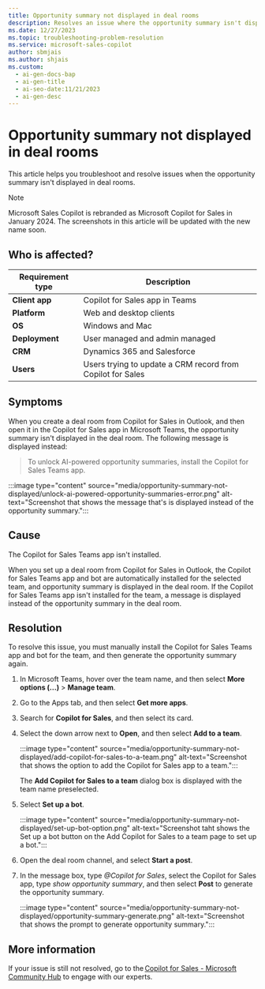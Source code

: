 ```yaml
---
title: Opportunity summary not displayed in deal rooms
description: Resolves an issue where the opportunity summary isn't displayed in deal rooms.
ms.date: 12/27/2023
ms.topic: troubleshooting-problem-resolution
ms.service: microsoft-sales-copilot
author: sbmjais
ms.author: shjais
ms.custom:
  - ai-gen-docs-bap
  - ai-gen-title
  - ai-seo-date:11/21/2023
  - ai-gen-desc
---
```

# Opportunity summary not displayed in deal rooms

This article helps you troubleshoot and resolve issues when the opportunity summary isn't displayed in deal rooms.

> [!NOTE]
> Microsoft Sales Copilot is rebranded as Microsoft Copilot for Sales in January 2024. The screenshots in this article will be updated with the new name soon.

## Who is affected?

| Requirement type |Description  |
|---------|---------|
|**Client app**     |  Copilot for Sales app in Teams        |
|**Platform**     | Web and desktop clients         |
|**OS**     | Windows and Mac         |
|**Deployment**     | User managed and admin managed       |
|**CRM**     | Dynamics 365 and Salesforce      |
|**Users**     | Users trying to update a CRM record from Copilot for Sales |

## Symptoms

When you create a deal room from Copilot for Sales in Outlook, and then open it in the Copilot for Sales app in Microsoft Teams, the opportunity summary isn't displayed in the deal room. The following message is displayed instead:

> To unlock AI-powered opportunity summaries, install the Copilot for Sales Teams app.

:::image type="content" source="media/opportunity-summary-not-displayed/unlock-ai-powered-opportunity-summaries-error.png" alt-text="Screenshot that shows the message that's is displayed instead of the opportunity summary.":::

## Cause

The Copilot for Sales Teams app isn't installed.

When you set up a deal room from Copilot for Sales in Outlook, the Copilot for Sales Teams app and bot are automatically installed for the selected team, and opportunity summary is displayed in the deal room. If the Copilot for Sales Teams app isn't installed for the team, a message is displayed instead of the opportunity summary in the deal room.

## Resolution

To resolve this issue, you must manually install the Copilot for Sales Teams app and bot for the team, and then generate the opportunity summary again.

1. In Microsoft Teams, hover over the team name, and then select **More options (...)** > **Manage team**.

2. Go to the Apps tab, and then select **Get more apps**.

3. Search for **Copilot for Sales**, and then select its card.

4. Select the down arrow next to **Open**, and then select **Add to a team**.

    :::image type="content" source="media/opportunity-summary-not-displayed/add-copilot-for-sales-to-a-team.png" alt-text="Screenshot that shows the option to add the Copilot for Sales app to a team.":::

    The **Add Copilot for Sales to a team** dialog box is displayed with the team name preselected.

5. Select **Set up a bot**.

    :::image type="content" source="media/opportunity-summary-not-displayed/set-up-bot-option.png" alt-text="Screenshot taht shows the Set up a bot button on the Add Copilot for Sales to a team page to set up a bot.":::

6. Open the deal room channel, and select **Start a post**.

7. In the message box, type *@Copilot for Sales*, select the Copilot for Sales app, type *show opportunity summary*, and then select **Post** to generate the opportunity summary.

    :::image type="content" source="media/opportunity-summary-not-displayed/opportunity-summary-generate.png" alt-text="Screenshot that shows the prompt to generate opportunity summary.":::

## More information

If your issue is still not resolved, go to the [Copilot for Sales - Microsoft Community Hub](https://techcommunity.microsoft.com/t5/viva-sales/bd-p/VivaSales) to engage with our experts.
